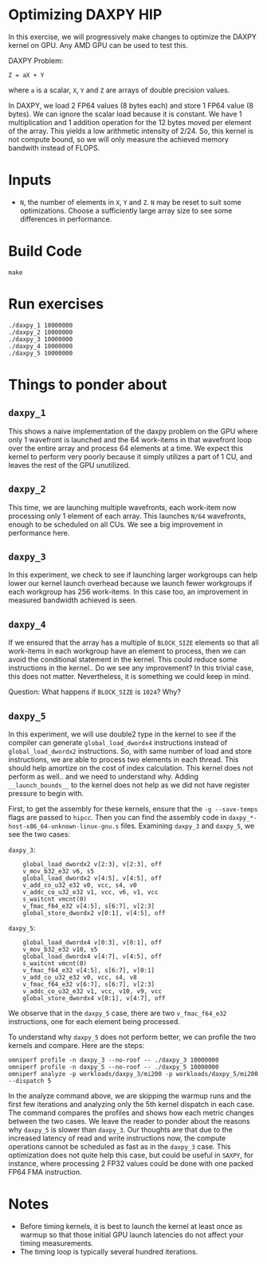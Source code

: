 # Optimizing DAXPY HIP

In this exercise, we will progressively make changes to optimize the DAXPY kernel on GPU. Any AMD GPU can be used to test this.

DAXPY Problem:
```
Z = aX + Y
```
where `a` is a scalar, `X`, `Y` and `Z` are arrays of double precision values.

In DAXPY, we load 2 FP64 values (8 bytes each) and store 1 FP64 value (8 bytes). We can ignore the scalar load because it is constant. We have 1 multiplication and 1 addition operation for the 12 bytes moved per element of the array. This yields a low arithmetic intensity of 2/24. So, this kernel is not compute bound, so we will only measure the achieved memory bandwith instead of FLOPS.

# Inputs
- `N`, the number of elements in `X`, `Y` and `Z`. `N` may be reset to suit some optimizations.
   Choose a sufficiently large array size to see some differences in performance.

# Build Code
```
make
```

# Run exercises
```
./daxpy_1 10000000
./daxpy_2 10000000
./daxpy_3 10000000
./daxpy_4 10000000
./daxpy_5 10000000
```

# Things to ponder about

## `daxpy_1`
This shows a naive implementation of the daxpy problem on the GPU where only 1 wavefront is launched and the 64 work-items in that wavefront loop over the entire array and process 64 elements at a time. We expect this kernel to perform very poorly because it simply utilizes a part of 1 CU, and leaves the rest of the GPU unutilized.

## `daxpy_2`
This time, we are launching multiple wavefronts, each work-item now processing only 1 element of each array. This launches `N/64` wavefronts, enough to be scheduled on all CUs. We see a big improvement in performance here.

## `daxpy_3`
In this experiment, we check to see if launching larger workgroups can help lower our kernel launch overhead because we launch fewer workgroups if each workgroup has 256 work-items. In this case too, an improvement in measured bandwidth achieved is seen.

## `daxpy_4`
If we ensured that the array has a multiple of `BLOCK_SIZE` elements so that all work-items in each workgroup have an element to process, then we can avoid the conditional statement in the kernel. This could reduce some instructions in the kernel.. Do we see any improvement? In this trivial case, this does not matter. Nevertheless, it is something we could keep in mind.

Question: What happens if `BLOCK_SIZE` is `1024`? Why?

## `daxpy_5`
In this experiment, we will use double2 type in the kernel to see if the compiler can generate `global_load_dwordx4` instructions instead of `global_load_dwordx2` instructions. So, with same number of load and store instructions, we are able to process two elements in each thread. This should help amortize on the cost of index calculation. This kernel does not perform as well.. and we need to understand why. Adding `__launch_bounds__` to the kernel does not help as we did not have register pressure to begin with.

First, to get the assembly for these kernels, ensure that the `-g --save-temps` flags are passed to `hipcc`. Then you can find the assembly code in `daxpy_*-host-x86_64-unknown-linux-gnu.s` files. Examining `daxpy_3` and `daxpy_5`, we see the two cases:

`daxpy_3`:
```
    global_load_dwordx2 v[2:3], v[2:3], off
    v_mov_b32_e32 v6, s5
    global_load_dwordx2 v[4:5], v[4:5], off
    v_add_co_u32_e32 v0, vcc, s4, v0
    v_addc_co_u32_e32 v1, vcc, v6, v1, vcc
    s_waitcnt vmcnt(0)
    v_fmac_f64_e32 v[4:5], s[6:7], v[2:3]
    global_store_dwordx2 v[0:1], v[4:5], off
```

`daxpy_5`:
```
    global_load_dwordx4 v[0:3], v[0:1], off
    v_mov_b32_e32 v10, s5
    global_load_dwordx4 v[4:7], v[4:5], off
    s_waitcnt vmcnt(0)
    v_fmac_f64_e32 v[4:5], s[6:7], v[0:1]
    v_add_co_u32_e32 v0, vcc, s4, v8
    v_fmac_f64_e32 v[6:7], s[6:7], v[2:3]
    v_addc_co_u32_e32 v1, vcc, v10, v9, vcc
    global_store_dwordx4 v[0:1], v[4:7], off
```
We observe that in the `daxpy_5` case, there are two `v_fmac_f64_e32` instructions, one for each element being processed.

To understand why `daxpy_5` does not perform better, we can profile the two kernels and compare. Here are the steps:

```
omniperf profile -n daxpy_3 --no-roof -- ./daxpy_3 10000000
omniperf profile -n daxpy_5 --no-roof -- ./daxpy_5 10000000
omniperf analyze -p workloads/daxpy_3/mi200 -p workloads/daxpy_5/mi200 --dispatch 5
```
In the analyze command above, we are skipping the warmup runs and the first few iterations and analyzing only the 5th kernel dispatch in each case. The command compares the profiles and shows how each metric changes between the two cases. We leave the reader to ponder about the reasons why `daxpy_5` is slower than `daxpy_3`. Our thoughts are that due to the increased latency of read and write instructions now, the compute operations cannot be scheduled as fast as in the `daxpy_3` case. This optimization does not quite help this case, but could be useful in `SAXPY`, for instance, where processing 2 FP32 values could be done with one packed FP64 FMA instruction.

# Notes
- Before timing kernels, it is best to launch the kernel at least once as warmup so that those initial GPU launch latencies do not affect your timing measurements.
- The timing loop is typically several hundred iterations.


